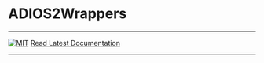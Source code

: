 # ADIOS2Wrappers
_________________

[![MIT](https://img.shields.io/github/license/jorgensd/adios4dolfinx)](LICENSE)
[Read Latest Documentation](https://jorgensd.github.io/adios4dolfinx/)
_________________
